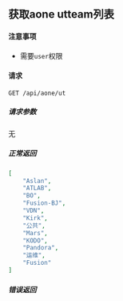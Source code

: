 ## 获取aone utteam列表

#### 注意事项

- 需要`user`权限

#### 请求

```
GET /api/aone/ut
```

##### 请求参数

无



##### 正常返回

```json
[
    "Aslan",
    "ATLAB",
    "BO",
    "Fusion-BJ",
    "VDN",
    "Kirk",
    "公共",
    "Mars",
    "KODO",
    "Pandora",
    "运维",
    "Fusion"
]
```

##### 错误返回
